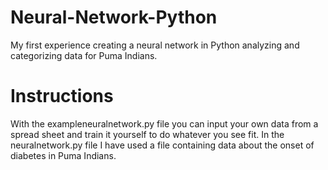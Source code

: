 # Neural-Network-Python
My first experience creating a neural network in Python analyzing and categorizing data for Puma Indians.

# Instructions
With the exampleneuralnetwork.py file you can input your own data from a spread sheet and train it yourself to do whatever you see fit. In the neuralnetwork.py file I have used a file containing data about the onset of diabetes in Puma Indians.
